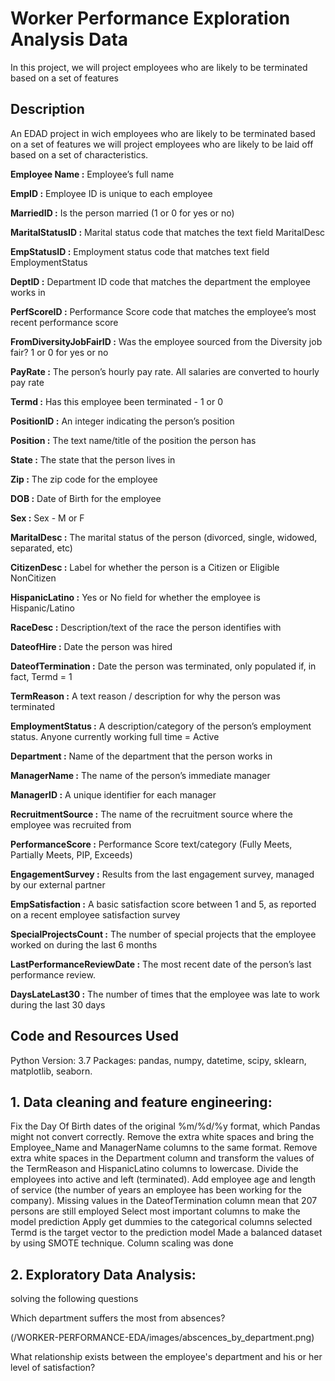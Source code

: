 # Worker Performance Exploration Analysis Data

In this project, we will project employees who are likely to be terminated based on a set of features
## Description

An EDAD project in wich  employees who are likely to be terminated based on a set of features we will project employees who are likely to be laid off based on a set of characteristics.

**Employee Name :** Employee’s full name

**EmpID :** Employee ID is unique to each employee

**MarriedID :** Is the person married (1 or 0 for yes or no)

**MaritalStatusID :** Marital status code that matches the text field MaritalDesc

**EmpStatusID :** Employment status code that matches text field EmploymentStatus

**DeptID :** Department ID code that matches the department the employee works in

**PerfScoreID :** Performance Score code that matches the employee’s most recent performance score

**FromDiversityJobFairID :** Was the employee sourced from the Diversity job fair? 1 or 0 for yes or no

**PayRate :** The person’s hourly pay rate. All salaries are converted to hourly pay rate

**Termd :** Has this employee been terminated - 1 or 0

**PositionID :** An integer indicating the person’s position

**Position :** The text name/title of the position the person has

**State :** The state that the person lives in

**Zip :** The zip code for the employee

**DOB :** Date of Birth for the employee

**Sex :** Sex - M or F

**MaritalDesc :** The marital status of the person (divorced, single, widowed, separated, etc)

**CitizenDesc :** Label for whether the person is a Citizen or Eligible NonCitizen

**HispanicLatino :** Yes or No field for whether the employee is Hispanic/Latino

**RaceDesc :** Description/text of the race the person identifies with

**DateofHire :** Date the person was hired

**DateofTermination :** Date the person was terminated, only populated if, in fact, Termd = 1

**TermReason :** A text reason / description for why the person was terminated

**EmploymentStatus :** A description/category of the person’s employment status. Anyone currently working full time = Active

**Department :** Name of the department that the person works in

**ManagerName :** The name of the person’s immediate manager

**ManagerID :** A unique identifier for each manager

**RecruitmentSource :** The name of the recruitment source where the employee was recruited from

**PerformanceScore :** Performance Score text/category (Fully Meets, Partially Meets, PIP, Exceeds)

**EngagementSurvey :**  Results from the last engagement survey, managed by our external partner

**EmpSatisfaction :** A basic satisfaction score between 1 and 5, as reported on a recent employee 
satisfaction survey

**SpecialProjectsCount :** The number of special projects that the employee worked on during the last 6 months

**LastPerformanceReviewDate :** The most recent date of the person’s last performance review.

**DaysLateLast30 :** The number of times that the employee was late to work during the last 30 days


## Code and Resources Used

Python Version: 3.7 Packages: pandas, numpy, datetime, scipy, sklearn, matplotlib, seaborn.

## 1. Data cleaning and feature engineering:

Fix the Day Of Birth dates of the original %m/%d/%y format, which Pandas might not convert correctly.
Remove the extra white spaces and bring the Employee_Name and ManagerName columns to the same format.
Remove extra white spaces in the Department column and transform the values of the TermReason and HispanicLatino columns to lowercase.
Divide the employees into active and left (terminated). 
Add employee age and length of service (the number of years an employee has been working for the company).
Missing values in the DateofTermination column mean that 207 persons are still employed
Select most important columns to make the model prediction
Apply get dummies to the categorical columns selected
Termd is the target vector to the prediction model
Made a balanced dataset by using SMOTE technique.
Column scaling was done

## 2. Exploratory Data Analysis:

solving the following questions

Which department suffers the most from absences?

(/WORKER-PERFORMANCE-EDA/images/abscences_by_department.png)


What relationship exists between the employee's department and his or her level of satisfaction?


